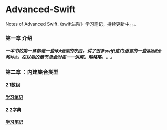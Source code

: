 # Advanced-Swift
Notes of Advanced Swift. 《swift进阶》学习笔记，持续更新中。。。 


### 第一章 介绍
##### 一本书的第一章都是一些```博大精深```的东西，讲了很多swift这门语言的一些```基础概念```和```特点```。在以后的章节里会对应一一讲解。略略略。。。


### 第二章 ：内建集合类型
#### 2.1数组
#### [学习笔记](https://github.com/Liaoworking/Advanced-Swift/blob/master/%E7%AC%AC%E4%BA%8C%E7%AB%A0%EF%BC%9A%E5%86%85%E5%BB%BA%E9%9B%86%E5%90%88%E7%B1%BB%E5%9E%8B/%E7%AC%AC%E4%BA%8C%E7%AB%A0%EF%BC%9A%E5%86%85%E5%BB%BA%E9%9B%86%E5%90%88%E7%B1%BB%E5%9E%8B.md)

#### 2.2字典
#### [学习笔记](https://github.com/Liaoworking/Advanced-Swift/blob/master/第二章：内建集合类型/2.2%20字典.md)




